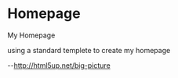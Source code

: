 Homepage
========

My Homepage


using a standard templete to create my homepage


--http://html5up.net/big-picture
